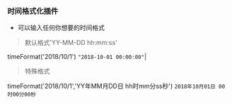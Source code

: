 ### 时间格式化插件

- 可以输入任何你想要的时间格式
>默认格式'YY-MM-DD hh:mm:ss'


timeFormat('2018/10/1')  `"2018-10-01 00:00:00"`|

>特殊格式

timeFormat('2018/10/1','YY年MM月DD日 hh时mm分ss秒') `2018年10月01日 00时00分00秒`


